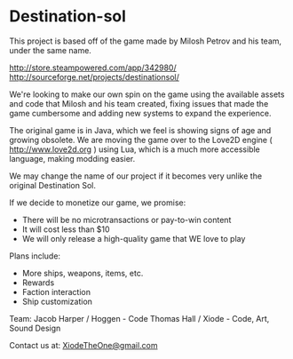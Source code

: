 # Destination-sol
This project is based off of the game made by Milosh Petrov and his team, under the same name.

http://store.steampowered.com/app/342980/
http://sourceforge.net/projects/destinationsol/

We're looking to make our own spin on the game using the available assets and code that Milosh and his team created, fixing issues that made the game cumbersome and adding new systems to expand the experience.

The original game is in Java, which we feel is showing signs of age and growing obsolete. We are moving the game over to the Love2D engine ( http://www.love2d.org ) using Lua, which is a much more accessible language, making modding easier.

We may change the name of our project if it becomes very unlike the original Destination Sol.

If we decide to monetize our game, we promise:
* There will be no microtransactions or pay-to-win content
* It will cost less than $10
* We will only release a high-quality game that WE love to play

Plans include:
* More ships, weapons, items, etc.
* Rewards
* Faction interaction
* Ship customization

Team:
Jacob Harper / Hoggen   - Code
Thomas Hall / Xiode     - Code, Art, Sound Design

Contact us at: XiodeTheOne@gmail.com
